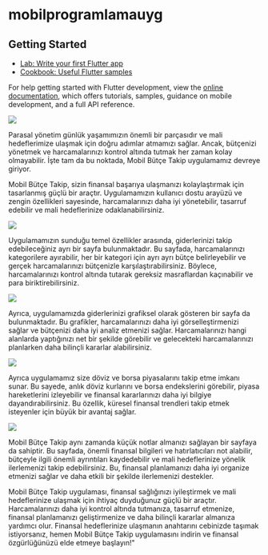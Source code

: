 # mobilprogramlamauyg



## Getting Started



- [Lab: Write your first Flutter app](https://docs.flutter.dev/get-started/codelab)
- [Cookbook: Useful Flutter samples](https://docs.flutter.dev/cookbook)

For help getting started with Flutter development, view the
[online documentation](https://docs.flutter.dev/), which offers tutorials,
samples, guidance on mobile development, and a full API reference.


![](https://github.com/YUNUSEMREALSANCAK/3311456_213311014/blob/main/images/Ekran%20g%C3%B6r%C3%BCnt%C3%BCs%C3%BC%202023-06-05%20123429.png)

Parasal yönetim günlük yaşamımızın önemli bir parçasıdır ve mali hedeflerimize ulaşmak için doğru
adımlar atmamızı sağlar. Ancak, bütçenizi yönetmek ve harcamalarınızı kontrol altında tutmak her
zaman kolay olmayabilir. İşte tam da bu noktada, Mobil Bütçe Takip uygulamamız devreye giriyor.

Mobil Bütçe Takip, sizin finansal başarıya ulaşmanızı kolaylaştırmak için tasarlanmış güçlü bir
araçtır. Uygulamamızın kullanıcı dostu arayüzü ve zengin özellikleri sayesinde, harcamalarınızı
daha iyi yönetebilir, tasarruf edebilir ve mali hedeflerinize odaklanabilirsiniz.

![](https://github.com/YUNUSEMREALSANCAK/3311456_213311014/blob/main/images/Ekran%20g%C3%B6r%C3%BCnt%C3%BCs%C3%BC%202023-06-05%20122221.png)

Uygulamamızın sunduğu temel özellikler arasında, giderlerinizi takip edebileceğiniz ayrı bir
sayfa bulunmaktadır. Bu sayfada, harcamalarınızı kategorilere ayırabilir, her bir kategori için
ayrı ayrı bütçe belirleyebilir ve gerçek harcamalarınızı bütçenizle karşılaştırabilirsiniz. Böylece,
harcamalarınızı kontrol altında tutarak gereksiz masraflardan kaçınabilir ve para biriktirebilirsiniz.

![](https://github.com/YUNUSEMREALSANCAK/3311456_213311014/blob/main/images/Ekran%20g%C3%B6r%C3%BCnt%C3%BCs%C3%BC%202023-06-05%20122344.png)

Ayrıca, uygulamamızda giderlerinizi grafiksel olarak gösteren bir sayfa da bulunmaktadır. 
Bu grafikler, harcamalarınızı daha iyi görselleştirmenizi sağlar ve bütçenizi daha iyi analiz etmenizi
sağlar. Harcamalarınızı hangi alanlarda yaptığınızı net bir şekilde görebilir ve gelecekteki
harcamalarınızı planlarken daha bilinçli kararlar alabilirsiniz.

![](https://github.com/YUNUSEMREALSANCAK/3311456_213311014/blob/main/images/Ekran%20g%C3%B6r%C3%BCnt%C3%BCs%C3%BC%202023-06-05%20122412.png)

Ayrıca uygulamamız size döviz ve borsa piyasalarını takip etme imkanı sunar.
Bu sayede, anlık döviz kurlarını ve borsa endekslerini görebilir, piyasa hareketlerini
izleyebilir ve finansal kararlarınızı daha iyi bilgiye dayandırabilirsiniz. Bu özellik,
küresel finansal trendleri takip etmek isteyenler için büyük bir avantaj sağlar.

![](https://github.com/YUNUSEMREALSANCAK/3311456_213311014/blob/main/images/Ekran%20g%C3%B6r%C3%BCnt%C3%BCs%C3%BC%202023-06-05%20122558.png)

Mobil Bütçe Takip aynı zamanda küçük notlar almanızı sağlayan bir sayfaya da sahiptir. 
Bu sayfada, önemli finansal bilgileri ve hatırlatıcıları not alabilir, bütçeyle ilgili önemli 
ayrıntıları kaydedebilir ve mali hedeflerinize yönelik ilerlemenizi takip edebilirsiniz.
Bu, finansal planlamanızı daha iyi organize etmenizi sağlar ve daha etkili bir şekilde ilerlemenizi destekler.

Mobil Bütçe Takip uygulaması, finansal sağlığınızı iyileştirmek ve mali hedeflerinize ulaşmak için ihtiyaç duyduğunuz güçlü bir araçtır. Harcamalarınızı daha iyi kontrol altında tutmanıza, tasarruf etmenize, finansal planlamanızı geliştirmenize ve daha bilinçli kararlar almanıza yardımcı olur. Finansal hedeflerinize ulaşmanın anahtarını cebinizde taşımak istiyorsanız, hemen Mobil Bütçe Takip uygulamasını indirin ve finansal özgürlüğünüzü elde etmeye başlayın!"

